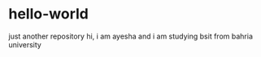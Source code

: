 # hello-world
just another repository
hi, i am ayesha and i am studying bsit from bahria university
